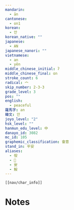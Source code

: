 ```yaml
---
mandarin:
  - ān
cantonese:
  - on1
korean:
  - 안
korean_native: ""
japanese:
  - AN
japanese_nanori: ""
vietnamese:
  - an
  - yên
middle_chinese_initial: ʔ
middle_chinese_final: ɑn
stroke_count: 6
radical: 宀
skip_number: 2-3-3
grade_level: 3
pos: ""
english:
  - peaceful
羅馬字: an
韓文: 안
joyo_level: "2"
hsk_level: ""
hanmun_edu_level: 中
danayo_id: 3082
mc_id: 105
graphemic_classification: 會意
stand_in: 平安
aliases:
  - 侒
  - 𠕷
  - 𡚴
  - 鮟
---
```

```meta-bind-embed
[[nav/char_info]]
```

# Notes
